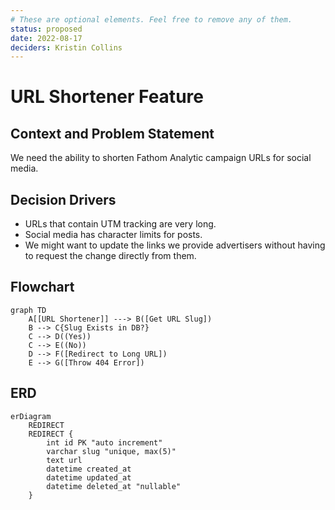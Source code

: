 ```yaml
---
# These are optional elements. Feel free to remove any of them.
status: proposed
date: 2022-08-17
deciders: Kristin Collins
---
```

# URL Shortener Feature

## Context and Problem Statement

We need the ability to shorten Fathom Analytic campaign URLs for social media.

## Decision Drivers

* URLs that contain UTM tracking are very long.
* Social media has character limits for posts.
* We might want to update the links we provide advertisers without having to request the change directly from them.

## Flowchart

```mermaid
graph TD
    A[[URL Shortener]] ---> B([Get URL Slug])
    B --> C{Slug Exists in DB?}
    C --> D((Yes))
    C --> E((No))
    D --> F([Redirect to Long URL])
    E --> G([Throw 404 Error])
```
## ERD
```mermaid
erDiagram
    REDIRECT 
    REDIRECT {
        int id PK "auto increment"
        varchar slug "unique, max(5)"
        text url
        datetime created_at
        datetime updated_at
        datetime deleted_at "nullable"
    }
```
